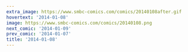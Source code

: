 ```yaml
---
extra_image: https://www.smbc-comics.com/comics/20140108after.gif
hovertext: '2014-01-08'
image: https://www.smbc-comics.com/comics/20140108.png
next_comic: '2014-01-09'
prev_comic: '2014-01-07'
title: '2014-01-08'
---
```


